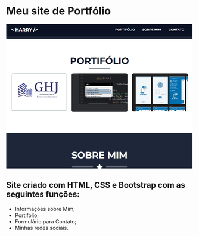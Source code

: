 # Meu site de Portfólio 

<img src='assets/img/portfolio.png' width=500px>

## Site criado com HTML, CSS e Bootstrap com as seguintes funções:

* Informações sobre Mim;
* Portifólio;
* Formulário para Contato;
* Minhas redes sociais.

